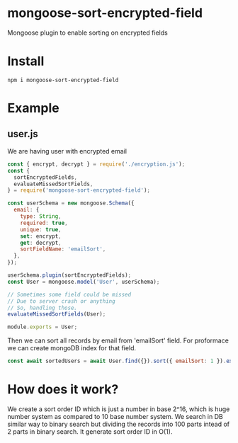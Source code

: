 # mongoose-sort-encrypted-field

Mongoose plugin to enable sorting on encrypted fields

# Install

```
npm i mongoose-sort-encrypted-field
```

# Example
## user.js
We are having user with encrypted email

```javascript
const { encrypt, decrypt } = require('./encryption.js');
const {
  sortEncryptedFields,
  evaluateMissedSortFields,
} = require('mongoose-sort-encrypted-field');

const userSchema = new mongoose.Schema({
  email: {
    type: String,
    required: true,
    unique: true,
    set: encrypt,
    get: decrypt,
    sortFieldName: 'emailSort',
  },
});

userSchema.plugin(sortEncryptedFields);
const User = mongoose.model('User', userSchema);

// Sometimes some field could be missed 
// Due to server crash or anything 
// So, handling those.
evaluateMissedSortFields(User);

module.exports = User;
```

Then we can sort all records by email from 'emailSort' field. For proformace we can create mongoDB index for that field.

```javascript
const await sortedUsers = await User.find({}).sort({ emailSort: 1 }).exec();
```

# How does it work?

We create a sort order ID which is just a number in base 2^16, which is huge number system as compared to 10 base number system. We search in DB similar way to binary search but dividing the records into 100 parts intead of 2 parts in binary search. It generate sort order ID in O(1). 
